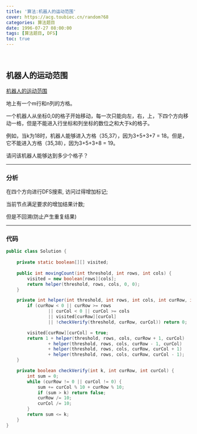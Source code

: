```yaml
---
title: '算法:机器人的运动范围'
cover: https://acg.toubiec.cn/random?68
categories: 算法题目
date: 1996-07-27 08:00:00
tags: [算法题目, DFS]
toc: true
---
```


<br/>

<!--more-->

## 机器人的运动范围

[机器人的运动范围](https://www.nowcoder.com/practice/6e5207314b5241fb83f2329e89fdecc8?tpId=13&tqId=11219&tPage=4&rp=1&ru=%2Fta%2Fcoding-interviews&qru=%2Fta%2Fcoding-interviews%2Fquestion-ranking)

地上有一个m行和n列的方格。

一个机器人从坐标0,0的格子开始移动，每一次只能向左，右，上，下四个方向移动一格，但是不能进入行坐标和列坐标的数位之和大于k的格子。 

例如，当k为18时，机器人能够进入方格（35,37），因为3+5+3+7 = 18。但是，它不能进入方格（35,38），因为3+5+3+8 = 19。

请问该机器人能够达到多少个格子？

****

### 分析

在四个方向进行DFS搜索, 访问过得增加标记;

当前节点满足要求的增加结果计数;

但是不回溯(防止产生重复结果)

****

### 代码

```java
public class Solution {
    
    private static boolean[][] visited;
    
    public int movingCount(int threshold, int rows, int cols) {
        visited = new boolean[rows][cols];
        return helper(threshold, rows, cols, 0, 0);
    }

    private int helper(int threshold, int rows, int cols, int curRow, int curCol) {
        if (curRow < 0 || curRow >= rows
                || curCol < 0 || curCol >= cols
                || visited[curRow][curCol]
                || !checkVerify(threshold, curRow, curCol)) return 0;

        visited[curRow][curCol] = true;
        return 1 + helper(threshold, rows, cols, curRow + 1, curCol)
                + helper(threshold, rows, cols, curRow - 1, curCol)
                + helper(threshold, rows, cols, curRow, curCol + 1)
                + helper(threshold, rows, cols, curRow, curCol - 1);
    }

    private boolean checkVerify(int k, int curRow, int curCol) {
        int sum = 0;
        while (curRow != 0 || curCol != 0) {
            sum += curCol % 10 + curRow % 10;
            if (sum > k) return false;
            curRow /= 10;
            curCol /= 10;
        }
        return sum <= k;
    }
}
```

